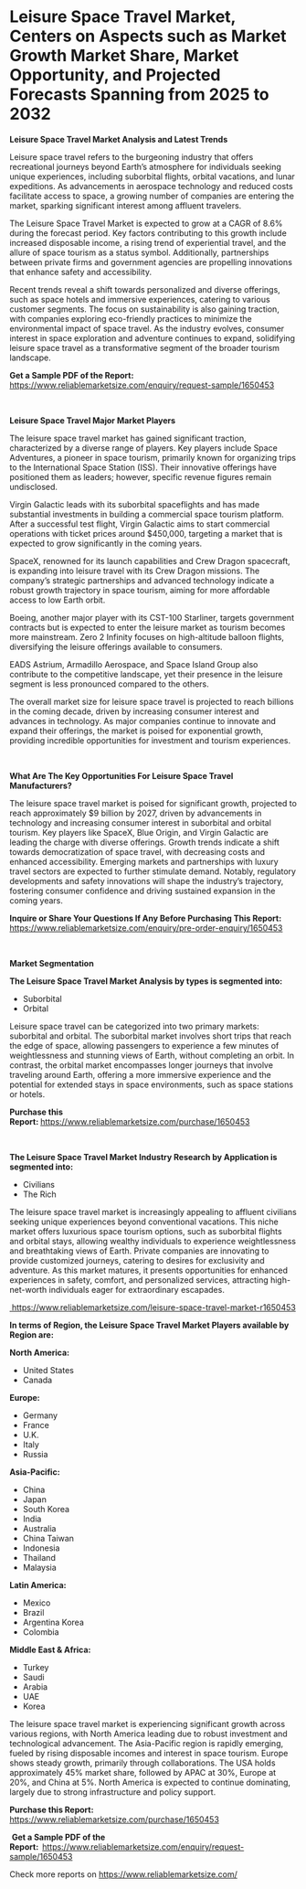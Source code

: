 <p><h1>Leisure Space Travel Market, Centers on Aspects such as Market Growth Market Share, Market Opportunity, and Projected Forecasts Spanning from 2025 to 2032</h1></p><p><strong>Leisure Space Travel Market Analysis and Latest Trends</strong></p>
<p><p>Leisure space travel refers to the burgeoning industry that offers recreational journeys beyond Earth’s atmosphere for individuals seeking unique experiences, including suborbital flights, orbital vacations, and lunar expeditions. As advancements in aerospace technology and reduced costs facilitate access to space, a growing number of companies are entering the market, sparking significant interest among affluent travelers.</p><p>The Leisure Space Travel Market is expected to grow at a CAGR of 8.6% during the forecast period. Key factors contributing to this growth include increased disposable income, a rising trend of experiential travel, and the allure of space tourism as a status symbol. Additionally, partnerships between private firms and government agencies are propelling innovations that enhance safety and accessibility. </p><p>Recent trends reveal a shift towards personalized and diverse offerings, such as space hotels and immersive experiences, catering to various customer segments. The focus on sustainability is also gaining traction, with companies exploring eco-friendly practices to minimize the environmental impact of space travel. As the industry evolves, consumer interest in space exploration and adventure continues to expand, solidifying leisure space travel as a transformative segment of the broader tourism landscape.</p></p>
<p><strong>Get a Sample PDF of the Report:&nbsp;</strong> <a href="https://www.reliablemarketsize.com/enquiry/request-sample/1650453?utm_campaign=3094&utm_medium=2&utm_source=Github&utm_content=ia&utm_term=23032025&utm_id=leisure-space-travel">https://www.reliablemarketsize.com/enquiry/request-sample/1650453</a></p>
<p>&nbsp;</p>
<p><strong>Leisure Space Travel Major Market Players</strong></p>
<p><p>The leisure space travel market has gained significant traction, characterized by a diverse range of players. Key players include Space Adventures, a pioneer in space tourism, primarily known for organizing trips to the International Space Station (ISS). Their innovative offerings have positioned them as leaders; however, specific revenue figures remain undisclosed.</p><p>Virgin Galactic leads with its suborbital spaceflights and has made substantial investments in building a commercial space tourism platform. After a successful test flight, Virgin Galactic aims to start commercial operations with ticket prices around $450,000, targeting a market that is expected to grow significantly in the coming years.</p><p>SpaceX, renowned for its launch capabilities and Crew Dragon spacecraft, is expanding into leisure travel with its Crew Dragon missions. The company’s strategic partnerships and advanced technology indicate a robust growth trajectory in space tourism, aiming for more affordable access to low Earth orbit.</p><p>Boeing, another major player with its CST-100 Starliner, targets government contracts but is expected to enter the leisure market as tourism becomes more mainstream. Zero 2 Infinity focuses on high-altitude balloon flights, diversifying the leisure offerings available to consumers.</p><p>EADS Astrium, Armadillo Aerospace, and Space Island Group also contribute to the competitive landscape, yet their presence in the leisure segment is less pronounced compared to the others.</p><p>The overall market size for leisure space travel is projected to reach billions in the coming decade, driven by increasing consumer interest and advances in technology. As major companies continue to innovate and expand their offerings, the market is poised for exponential growth, providing incredible opportunities for investment and tourism experiences.</p></p>
<p>&nbsp;</p>
<p><strong>What Are The Key Opportunities For Leisure Space Travel Manufacturers?</strong></p>
<p><p>The leisure space travel market is poised for significant growth, projected to reach approximately $9 billion by 2027, driven by advancements in technology and increasing consumer interest in suborbital and orbital tourism. Key players like SpaceX, Blue Origin, and Virgin Galactic are leading the charge with diverse offerings. Growth trends indicate a shift towards democratization of space travel, with decreasing costs and enhanced accessibility. Emerging markets and partnerships with luxury travel sectors are expected to further stimulate demand. Notably, regulatory developments and safety innovations will shape the industry’s trajectory, fostering consumer confidence and driving sustained expansion in the coming years.</p></p>
<p><strong>Inquire or Share Your Questions If Any Before Purchasing This Report:</strong> <a href="https://www.reliablemarketsize.com/enquiry/pre-order-enquiry/1650453?utm_campaign=3094&utm_medium=2&utm_source=Github&utm_content=ia&utm_term=23032025&utm_id=leisure-space-travel">https://www.reliablemarketsize.com/enquiry/pre-order-enquiry/1650453</a></p>
<p>&nbsp;</p>
<p><strong>Market Segmentation</strong></p>
<p><strong>The Leisure Space Travel Market Analysis by types is segmented into:</strong></p>
<p><ul><li>Suborbital</li><li>Orbital</li></ul></p>
<p><p>Leisure space travel can be categorized into two primary markets: suborbital and orbital. The suborbital market involves short trips that reach the edge of space, allowing passengers to experience a few minutes of weightlessness and stunning views of Earth, without completing an orbit. In contrast, the orbital market encompasses longer journeys that involve traveling around Earth, offering a more immersive experience and the potential for extended stays in space environments, such as space stations or hotels.</p></p>
<p><strong>Purchase this Report:&nbsp;</strong><a href="https://www.reliablemarketsize.com/purchase/1650453?utm_campaign=3094&utm_medium=2&utm_source=Github&utm_content=ia&utm_term=23032025&utm_id=leisure-space-travel">https://www.reliablemarketsize.com/purchase/1650453</a></p>
<p>&nbsp;</p>
<p><strong>The Leisure Space Travel Market Industry Research by Application is segmented into:</strong></p>
<p><ul><li>Civilians</li><li>The Rich</li></ul></p>
<p><p>The leisure space travel market is increasingly appealing to affluent civilians seeking unique experiences beyond conventional vacations. This niche market offers luxurious space tourism options, such as suborbital flights and orbital stays, allowing wealthy individuals to experience weightlessness and breathtaking views of Earth. Private companies are innovating to provide customized journeys, catering to desires for exclusivity and adventure. As this market matures, it presents opportunities for enhanced experiences in safety, comfort, and personalized services, attracting high-net-worth individuals eager for extraordinary escapades.</p></p>
<p><a href="https://www.reliablemarketsize.com/leisure-space-travel-market-r1650453?utm_campaign=3094&utm_medium=2&utm_source=Github&utm_content=ia&utm_term=23032025&utm_id=leisure-space-travel">&nbsp;https://www.reliablemarketsize.com/leisure-space-travel-market-r1650453</a></p>
<p><strong>In terms of Region, the Leisure Space Travel Market Players available by Region are:</strong></p>
<p>
    <p> <strong> North America: </strong>
        <ul>
            <li>United States</li>
            <li>Canada</li>
        </ul>
        </p> 
    <p> <strong> Europe: </strong>
        <ul>
            <li>Germany</li>
            <li>France</li>
            <li>U.K.</li>
            <li>Italy</li>
            <li>Russia</li>
        </ul>
        </p> 
    <p> <strong> Asia-Pacific: </strong>
        <ul>
            <li>China</li>
            <li>Japan</li>
            <li>South Korea</li>
            <li>India</li>
            <li>Australia</li>
            <li>China Taiwan</li>
            <li>Indonesia</li>
            <li>Thailand</li>
            <li>Malaysia</li>
        </ul>
        </p> 
    <p> <strong> Latin America: </strong>
        <ul>
            <li>Mexico</li>
            <li>Brazil</li>
            <li>Argentina Korea</li>
            <li>Colombia</li>
        </ul>
        </p> 
    <p> <strong> Middle East & Africa: </strong>
        <ul>
            <li>Turkey</li>
            <li>Saudi</li>
            <li>Arabia</li>
            <li>UAE</li>
            <li>Korea</li>
        </ul>
    </p>
    </p>
<p><p>The leisure space travel market is experiencing significant growth across various regions, with North America leading due to robust investment and technological advancement. The Asia-Pacific region is rapidly emerging, fueled by rising disposable incomes and interest in space tourism. Europe shows steady growth, primarily through collaborations. The USA holds approximately 45% market share, followed by APAC at 30%, Europe at 20%, and China at 5%. North America is expected to continue dominating, largely due to strong infrastructure and policy support.</p></p>
<p><strong>Purchase this Report: </strong><a href="https://www.reliablemarketsize.com/purchase/1650453?utm_campaign=3094&utm_medium=2&utm_source=Github&utm_content=ia&utm_term=23032025&utm_id=leisure-space-travel">https://www.reliablemarketsize.com/purchase/1650453</a></p>
<p>&nbsp;<strong>Get a Sample PDF of the Report:&nbsp;&nbsp;</strong><a href="https://www.reliablemarketsize.com/enquiry/request-sample/1650453?utm_campaign=3094&utm_medium=2&utm_source=Github&utm_content=ia&utm_term=23032025&utm_id=leisure-space-travel">https://www.reliablemarketsize.com/enquiry/request-sample/1650453</a></p>
<p><strong></strong></p>
<p>Check more reports on <a href="https://www.reliablemarketsize.com/?utm_campaign=3094&utm_medium=2&utm_source=Github&utm_content=ia&utm_term=23032025&utm_id=leisure-space-travel">https://www.reliablemarketsize.com/</a></p>